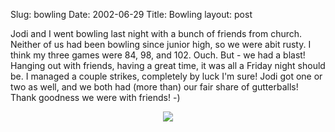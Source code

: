 Slug: bowling
Date: 2002-06-29
Title: Bowling
layout: post

Jodi and I went bowling last night with a bunch of friends from church.  Neither of us had been bowling since junior high, so we were  abit rusty. I think my three games were 84, 98, and 102. Ouch. But - we had a blast! Hanging out with friends, having a great time, it was all a Friday night should be. I managed a couple strikes, completely by luck I&#39;m sure! Jodi got one or two as well, and we both had (more than) our fair share of gutterballs! Thank goodness we were with friends!  -)
 <div align="center"><a href="http://media.redmonk.net/images/steveAtBowling.jpg"><img border="0" src="https://media.redmonk.net/images/steveAtBowlingSm.jpg" /></a></div>
